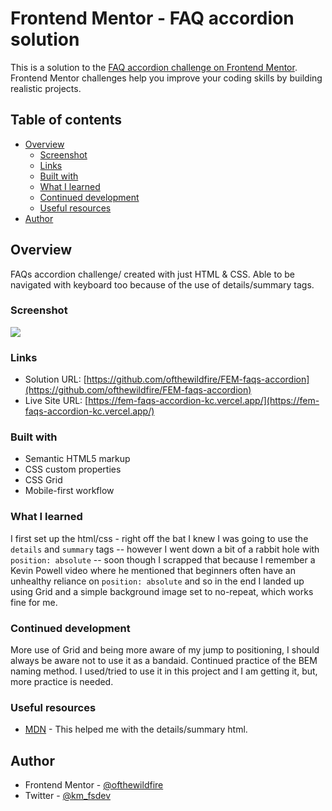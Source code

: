 # Frontend Mentor - FAQ accordion solution

This is a solution to the
[FAQ accordion challenge on Frontend Mentor](https://www.frontendmentor.io/challenges/faq-accordion-wyfFdeBwBz).
Frontend Mentor challenges help you improve your coding skills by building
realistic projects.

## Table of contents

- [Overview](#overview)
  - [Screenshot](#screenshot)
  - [Links](#links)
  - [Built with](#built-with)
  - [What I learned](#what-i-learned)
  - [Continued development](#continued-development)
  - [Useful resources](#useful-resources)
- [Author](#author)

## Overview

FAQs accordion challenge/ created with just HTML & CSS. Able to be navigated
with keyboard too because of the use of details/summary tags.

### Screenshot

![](./desktop.jpg)

### Links

- Solution URL:
  [https://github.com/ofthewildfire/FEM-faqs-accordion](https://github.com/ofthewildfire/FEM-faqs-accordion)
- Live Site URL:
  [https://fem-faqs-accordion-kc.vercel.app/](https://fem-faqs-accordion-kc.vercel.app/)

### Built with

- Semantic HTML5 markup
- CSS custom properties
- CSS Grid
- Mobile-first workflow

### What I learned

I first set up the html/css - right off the bat I knew I was going to use the
`details` and `summary` tags -- however I went down a bit of a rabbit hole with
`position: absolute` -- soon though I scrapped that because I remember a Kevin
Powell video where he mentioned that beginners often have an unhealthy reliance
on `position: absolute` and so in the end I landed up using Grid and a simple
background image set to no-repeat, which works fine for me.

### Continued development

More use of Grid and being more aware of my jump to positioning, I should always
be aware not to use it as a bandaid. Continued practice of the BEM naming
method. I used/tried to use it in this project and I am getting it, but, more
practice is needed.

### Useful resources

- [MDN](https://www.developer.mozilla.com) - This helped me with the
  details/summary html.

## Author

- Frontend Mentor -
  [@ofthewildfire](https://www.frontendmentor.io/profile/ofthewildfire)
- Twitter - [@km_fsdev](https://www.twitter.com/km_fsdev)
